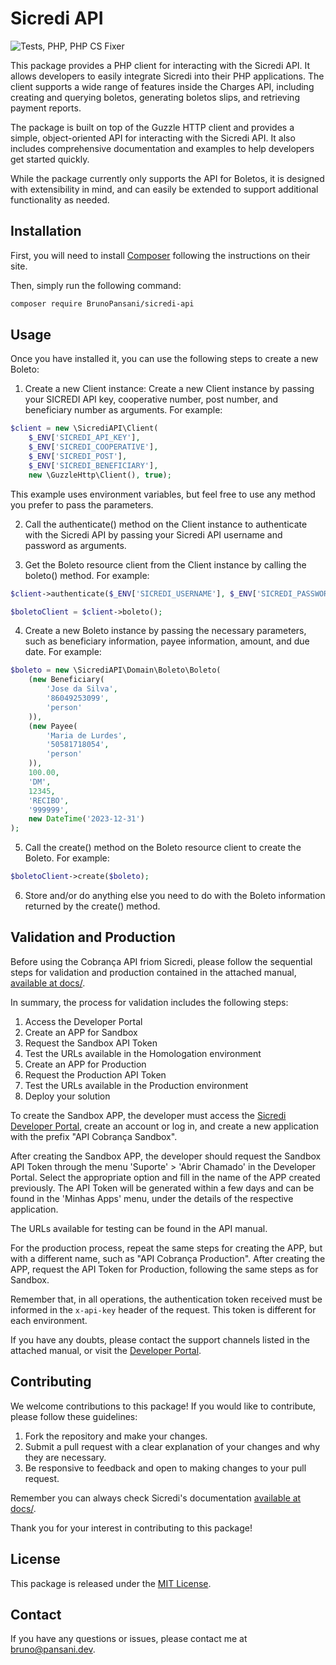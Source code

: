 # Sicredi API

![Tests, PHP, PHP CS Fixer](https://github.com/BrunoPansani/sicredi-api/actions/workflows/ci.yml/badge.svg)

This package provides a PHP client for interacting with the Sicredi API. It allows developers to easily integrate Sicredi into their PHP applications. The client supports a wide range of features inside the Charges API, including creating and querying boletos, generating boletos slips, and retrieving payment reports.

The package is built on top of the Guzzle HTTP client and provides a simple, object-oriented API for interacting with the Sicredi API. It also includes comprehensive documentation and examples to help developers get started quickly.

While the package currently only supports the API for Boletos, it is designed with extensibility in mind, and can easily be extended to support additional functionality as needed.


## Installation

First, you will need to install [Composer](http://getcomposer.org/) following the instructions on their site.

Then, simply run the following command:

```sh
composer require BrunoPansani/sicredi-api
```

## Usage

Once you have installed it, you can use the following steps to create a new Boleto:

1. Create a new Client instance: Create a new Client instance by passing your SICREDI API key, cooperative number, post number, and beneficiary number as arguments. For example:

```php
$client = new \SicrediAPI\Client(
    $_ENV['SICREDI_API_KEY'],
    $_ENV['SICREDI_COOPERATIVE'],
    $_ENV['SICREDI_POST'],
    $_ENV['SICREDI_BENEFICIARY'],
    new \GuzzleHttp\Client(), true);
```
This example uses environment variables, but feel free to use any method you prefer to pass the parameters.

2. Call the authenticate() method on the Client instance to authenticate with the Sicredi API by passing your Sicredi API username and password as arguments.

3. Get the Boleto resource client from the Client instance by calling the boleto() method. For example:

```php
$client->authenticate($_ENV['SICREDI_USERNAME'], $_ENV['SICREDI_PASSWORD']);

$boletoClient = $client->boleto();
```

4. Create a new Boleto instance by passing the necessary parameters, such as beneficiary information, payee information, amount, and due date. For example:

```php
$boleto = new \SicrediAPI\Domain\Boleto\Boleto(
    (new Beneficiary(
        'Jose da Silva',
        '86049253099',
        'person'
    )),
    (new Payee(
        'Maria de Lurdes',
        '50581718054',
        'person'
    )),
    100.00,
    'DM',
    12345,
    'RECIBO',
    '999999',
    new DateTime('2023-12-31')
);
```

5. Call the create() method on the Boleto resource client to create the Boleto. For example:

```php
$boletoClient->create($boleto);
```

6. Store and/or do anything else you need to do with the Boleto information returned by the create() method.

## Validation and Production


Before using the Cobrança API friom Sicredi, please follow the sequential steps for validation and production contained in the attached manual, [available at docs/](https://github.com/BrunoPansani/sicredi-api/tree/main/docs).

In summary, the process for validation includes the following steps:

1. Access the Developer Portal
2. Create an APP for Sandbox
3. Request the Sandbox API Token
4. Test the URLs available in the Homologation environment
5. Create an APP for Production
6. Request the Production API Token
7. Test the URLs available in the Production environment
8. Deploy your solution

To create the Sandbox APP, the developer must access the [Sicredi Developer Portal](https://developer.sicredi.com.br/), create an account or log in, and create a new application with the prefix "API Cobrança <Cooperative> <Beneficiary Code> Sandbox".

After creating the Sandbox APP, the developer should request the Sandbox API Token through the menu 'Suporte' > 'Abrir Chamado' in the Developer Portal. Select the appropriate option and fill in the name of the APP created previously. The API Token will be generated within a few days and can be found in the 'Minhas Apps' menu, under the details of the respective application.

The URLs available for testing can be found in the API manual.

For the production process, repeat the same steps for creating the APP, but with a different name, such as "API Cobrança <Cooperative> <Beneficiary Code> Production". After creating the APP, request the API Token for Production, following the same steps as for Sandbox.

Remember that, in all operations, the authentication token received must be informed in the `x-api-key` header of the request. This token is different for each environment.

If you have any doubts, please contact the support channels listed in the attached manual, or visit the [Developer Portal](https://developer.sicredi.com.br/).

## Contributing

We welcome contributions to this package! If you would like to contribute, please follow these guidelines:

1. Fork the repository and make your changes.
2. Submit a pull request with a clear explanation of your changes and why they are necessary.
3. Be responsive to feedback and open to making changes to your pull request.

Remember you can always check Sicredi's documentation [available at docs/](https://github.com/BrunoPansani/sicredi-api/tree/main/docs).

Thank you for your interest in contributing to this package!

## License
This package is released under the [MIT License](https://github.com/BrunoPansani/sicredi-api/tree/main/LICENSE).

## Contact
If you have any questions or issues, please contact me at bruno@pansani.dev.